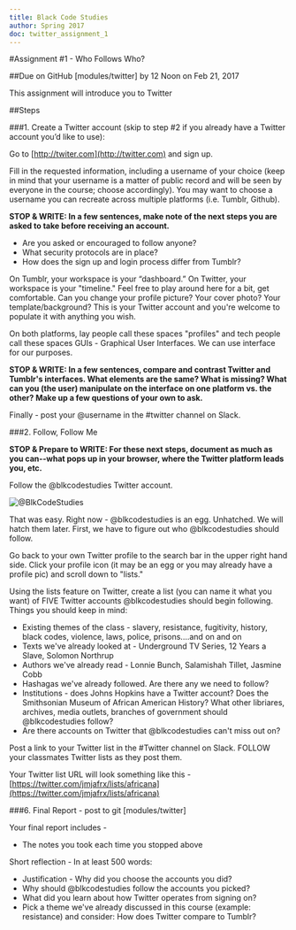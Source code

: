 ```yaml
--- 
title: Black Code Studies
author: Spring 2017
doc: twitter_assignment_1
--- 
```


#Assignment #1 - Who Follows Who?

##Due on GitHub [modules/twitter] by 12 Noon on Feb 21, 2017

This assignment will introduce you to Twitter

##Steps

###1. Create a Twitter account (skip to step #2 if you already have a Twitter account you’d like to use):

Go to [http://twiter.com](http://twitter.com) and sign up.

Fill in the requested information, including a username of your choice (keep in mind that your username is a matter of public record and will be seen by everyone in the course; choose accordingly). You may want to choose a username you can recreate across multiple platforms (i.e. Tumblr, Github).

**STOP & WRITE: In a few sentences, make note of the next steps you are asked to take before receiving an account.**

* Are you asked or encouraged to follow anyone?
* What security protocols are in place?
* How does the sign up and login process differ from Tumblr?

On Tumblr, your workspace is your “dashboard.” On Twitter, your workspace is your "timeline." Feel free to play around here for a bit, get comfortable. Can you change your profile picture? Your cover photo? Your template/background? This is your Twitter account and you're welcome to populate it with anything you wish. 

On both platforms, lay people call these spaces "profiles" and tech people call these spaces GUIs - Graphical User Interfaces. We can use interface for our purposes.

**STOP & WRITE: In a few sentences, compare and contrast Twitter and Tumblr's interfaces. What elements are the same? What is missing? What can you (the user) manipulate on the interface on one platform vs. the other? Make up a few questions of your own to ask.**

Finally - post your @username in the #twitter channel on Slack. 

###2. Follow, Follow Me

**STOP & Prepare to WRITE: For these next steps, document as much as you can--what pops up in your browser, where the Twitter platform leads you, etc.**

Follow the @blkcodestudies Twitter account.

![@BlkCodeStudies](https://github.com/blackcodestudies/blkcodestudies/blob/master/nontext/blk_code___blkcodestudies____Twitter.png)

That was easy. Right now - @blkcodestudies is an egg. Unhatched. We will hatch them later. First, we have to figure out who @blkcodestudies should follow.

Go back to your own Twitter profile to the search bar in the upper right hand side. Click your profile icon (it may be an egg or you may already have a profile pic) and scroll down to "lists." 

Using the lists feature on Twitter, create a list (you can name it what you want) of FIVE Twitter accounts @blkcodestudies should begin following. Things you should keep in mind:

* Existing themes of the class - slavery, resistance, fugitivity, history, black codes, violence, laws, police, prisons....and on and on
* Texts we've already looked at - Underground TV Series, 12 Years a Slave, Solomon Northrup
* Authors we've already read - Lonnie Bunch, Salamishah Tillet, Jasmine Cobb
* Hashagas we've already followed. Are there any we need to follow?
* Institutions - does Johns Hopkins have a Twitter account? Does the Smithsonian Museum of African American History? What other libriares, archives, media outlets, branches of government should @blkcodestudies follow?
* Are there accounts on Twitter that @blkcodestudies can't miss out on? 

Post a link to your Twitter list in the #Twitter channel on Slack. FOLLOW your classmates Twitter lists as they post them.

Your Twitter list URL will look something like this - [https://twitter.com/jmjafrx/lists/africana](https://twitter.com/jmjafrx/lists/africana)


###6. Final Report - post to git [modules/twitter]

Your final report includes - 
* The notes you took each time you stopped above

Short reflection - In at least 500 words: 
* Justification - Why did you choose the accounts you did? 
* Why should @blkcodestudies follow the accounts you picked?
* What did you learn about how Twitter operates from signing on?
* Pick a theme we've already discussed in this course (example: resistance) and consider: How does Twitter compare to Tumblr? 
